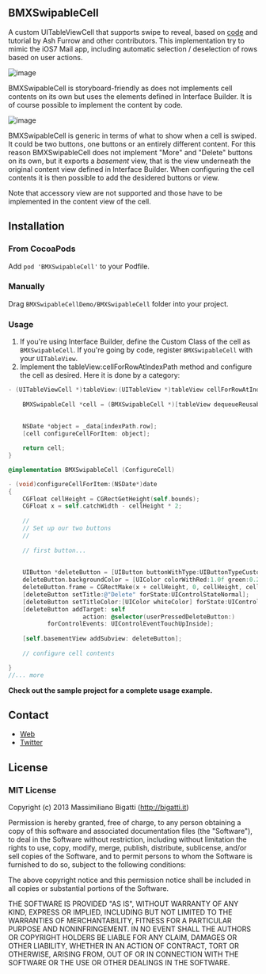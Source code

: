 ## BMXSwipableCell

A custom UITableViewCell that supports swipe to reveal, based on [code](https://github.com/TeehanLax/UITableViewCell-Swipe-for-Options) and
tutorial by Ash Furrow and other contributors. This implementation try to mimic the iOS7 Mail app, including automatic selection / deselection
of rows based on user actions.

![image](http://f.cl.ly/items/3H400Z030Z3A1w2N3H3W/test.gif)

BMXSwipableCell is storyboard-friendly as does not implements cell contents on its own but uses the elements defined in Interface Builder. It is of course possible to implement the content by code.

![image](http://f.cl.ly/items/0e011T2u373f0p2m1S3y/Interface%20Builder.png)

BMXSwipableCell is generic in terms of what to show when a cell is swiped. It could be two buttons, one buttons or an entirely different content. For this reason BMXSwipableCell does not implement "More" and "Delete" buttons on its own, but it exports a _basement_ view, that is the view underneath the original content view defined in Interface Builder. When configuring the cell contents it is then possible to add the desidered buttons or view.

Note that accessory view are not supported and those have to be implemented in the content view of the cell.

## Installation

### From CocoaPods

Add `pod 'BMXSwipableCell'` to your Podfile.

### Manually

Drag `BMXSwipableCellDemo/BMXSwipableCell` folder into your project.


### Usage

1. If you're using Interface Builder, define the Custom Class of the cell as `BMXSwipableCell`. If you're going by code, register `BMXSwipableCell` with your `UITableView`.
2. Implement the tableView:cellForRowAtIndexPath method and configure the cell as desired. Here it is done by a category:

```objective-c
- (UITableViewCell *)tableView:(UITableView *)tableView cellForRowAtIndexPath:(NSIndexPath *)indexPath {
    
	BMXSwipableCell *cell = (BMXSwipableCell *)[tableView dequeueReusableCellWithIdentifier: @"Cell"
                                                                               forIndexPath: indexPath];
    
	NSDate *object = _data[indexPath.row];
    [cell configureCellForItem: object];

	return cell;
} 
```

```objective-c
@implementation BMXSwipableCell (ConfigureCell)

- (void)configureCellForItem:(NSDate*)date
{
    CGFloat cellHeight = CGRectGetHeight(self.bounds);
    CGFloat x = self.catchWidth - cellHeight * 2;
    
    //
    // Set up our two buttons
    //
    
    // first button...
    
    
    UIButton *deleteButton = [UIButton buttonWithType:UIButtonTypeCustom];
    deleteButton.backgroundColor = [UIColor colorWithRed:1.0f green:0.231f blue:0.188f alpha:1.0f];
    deleteButton.frame = CGRectMake(x + cellHeight, 0, cellHeight, cellHeight);
    [deleteButton setTitle:@"Delete" forState:UIControlStateNormal];
    [deleteButton setTitleColor:[UIColor whiteColor] forState:UIControlStateNormal];
    [deleteButton addTarget: self
                     action: @selector(userPressedDeleteButton:)
           forControlEvents: UIControlEventTouchUpInside];
    
    [self.basementView addSubview: deleteButton];
    
    // configure cell contents

}
//... more
```


**Check out the sample project for a complete usage example.**

## Contact

- [Web](http://bigatti.it) 
- [Twitter](https://twitter.com/mbigatti)

## License

### MIT License
Copyright (c) 2013 Massimiliano Bigatti (http://bigatti.it)

Permission is hereby granted, free of charge, to any person obtaining a copy
of this software and associated documentation files (the "Software"), to deal
in the Software without restriction, including without limitation the rights
to use, copy, modify, merge, publish, distribute, sublicense, and/or sell
copies of the Software, and to permit persons to whom the Software is
furnished to do so, subject to the following conditions:

The above copyright notice and this permission notice shall be included in
all copies or substantial portions of the Software.

THE SOFTWARE IS PROVIDED "AS IS", WITHOUT WARRANTY OF ANY KIND, EXPRESS OR
IMPLIED, INCLUDING BUT NOT LIMITED TO THE WARRANTIES OF MERCHANTABILITY,
FITNESS FOR A PARTICULAR PURPOSE AND NONINFRINGEMENT. IN NO EVENT SHALL THE
AUTHORS OR COPYRIGHT HOLDERS BE LIABLE FOR ANY CLAIM, DAMAGES OR OTHER
LIABILITY, WHETHER IN AN ACTION OF CONTRACT, TORT OR OTHERWISE, ARISING FROM,
OUT OF OR IN CONNECTION WITH THE SOFTWARE OR THE USE OR OTHER DEALINGS IN
THE SOFTWARE.
